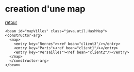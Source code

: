 # creation d'une map
[retour](https://github.com/grouault/spring-tutorial/blob/master/spring-contexte/notes/balise-attributs-xml/configuration-xml.md)
    
    <bean id="mapVilles" class="java.util.HashMap">
    <constructor-arg>
      <map>
        <entry key="Rennes"><ref bean="client3"/></entry>
        <entry key="Paris"><ref bean="client1"/></entry>
        <entry key="Versailles"><ref bean="client2"/></entry>
      </map>	
      </constructor-arg>
    </bean>
